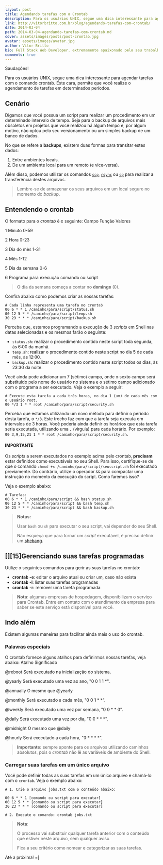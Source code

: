 ```yaml
---
layout: post
title: Agendando tarefas com o Crontab
description: Para os usuários UNIX, segue uma dica interessante para agendar tarefas com o comando crontab. Este cara, permite que você realize o agendamento de tarefas em determinados períodos.
link: http://vitorbritto.com.br/blog/agendando-tarefas-com-crontab/
date: 2014-03-04
path: 2014-03-04-agendando-tarefas-com-crontab.md
cover: assets/images/posts/post-crontab.jpg
avatar: assets/images/avatar.jpg
author: Vitor Britto
bio: Full Stack Web Developer, extremamente apaixonado pelo seu trabalho (e Unix). Descobriu o mundo dos códigos há quase duas decádas e mantém a mesma paixão desde o primeiro dia dessa descoberta. Trabalha como freelancer full time há quase 4 anos desenvolvendo projetos voltados para a web. Também direciona boa parte do seu tempo para pesquisas, desenvolvimento de projetos open-source e escrever os artigos aqui publicados.
comments: true
---
```


Saudações!

Para os usuários UNIX, segue uma dica interessante para agendar tarefas com o comando crontab. Este cara, permite que você realize o agendamento de tarefas em determinados períodos.

## Cenário

Digamos que você possua um script para realizar um procedimento em um determinado intervalo de tempo. Seja para o backup de arquivos mais obsoletos em projetos que você realizou há algum tempo e, por algum motivo, não optou pelo seu versionamento ou um simples backup de um banco de dados.

No que se refere a **backups**, existem duas formas para transitar estes dados:

1. Entre ambientes locais.
2. De um ambiente local para um remoto (e vice-versa).

Além disso, podemos utilizar os comandos [`scp`][9], [`rsync`][10] ou [`cp`][11] para realizar a transferência destes arquivos.

> Lembre-se de armazenar os seus arquivos em um local seguro no momento do _backup_.
>

## Entendendo o crontab

O formato para o _crontab_ é o seguinte:
Campo
Função
Valores

1
Minuto
0-59

2
Hora
0-23

3
Dia do mês
1-31

4
Mês
1-12

5
Dia da semana
0-6

6
Programa para execução
comando ou script

> O dia da semana começa a contar no **domingo** (0).

Confira abaixo como podemos criar as nossas tarefas:

    # Cada linha representa uma tarefa no crontab
    00 6 * * 1 /caminho/para/script/status.sh
    00 12 5 * * /caminho/para/script/temp.sh
    30 23 * * * /caminho/para/script/backup.sh


Perceba que, estamos programando a execução de 3 _scripts_ em Shell nas datas selecionadas e os mesmos farão o seguinte:

* `status.sh`: realizar o procedimento contido neste script toda segunda, às 6:00 da manhã.
* `temp.sh`: realizar o procedimento contido neste script no dia 5 de cada mês, às 12:00.
* `backup.sh`: realizar o procedimento contido neste script todos os dias, às 23:30 da noite.

Você ainda pode adicionar um 7 (sétimo) campo, onde o sexto campo será substituído pelo nome do usuário no sistema e o sétimo campo adicionado com o programa a ser executado. Veja o exemplo a seguir:

    # Execute esta tarefa a cada três horas, no dia 1 (um) de cada mês com o usuário root.
    00 */3 1 * * root /caminho/para/script/security.sh


Perceba que estamos utilizando um novo método para definir o período desta tarefa, o `*/3`. Este trecho faz com que a tarefa seja executa em intervalos de 3 horas. Você poderia ainda definir os horários que esta tarefa seria executada, utilizando uma `,` (vírgula) para cada horário. Por exemplo: `00 3,9,15,21 1 * * root /caminho/para/script/security.sh`.

#### IMPORTANTE

Os _scripts_ a serem executados no exemplo acima pelo crontab, **precisam** estar definidos como executáveis no seu Shell. Para isso, certifique-se de que o comando `chmod +x /caminho/para/script/seuscript.sh` foi executado previamente. Do contrário, utilize o operador `&&` para compactar uma instrução no momento da execução do script. Como faremos isso?

Veja o exemplo abaixo:

    # Tarefas:
    00 6 * * 1 /caminho/para/script && bash status.sh
    00 12 5 * * /caminho/para/script && bash temp.sh
    30 23 * * * /caminho/para/script && bash backup.sh


> **Notas:**
>
> Usar `bash` ou `sh` para executar o seu script, vai depender do seu Shell.
>
> Não esqueça que para tornar um _script_ executável, é preciso definir um [shebang][14].
>

## [][15]Gerenciando suas tarefas programadas

Utilize o seguintes comandos para gerir as suas tarefas no crontab:

* **crontab -e**: editar o arquivo atual ou criar um, caso não exista
* **crontab -l**: listar suas tarefas programadas
* **crontab -r**: remover uma tarefa programada

> **Nota:** algumas empresas de hospedagem, disponibilizam o serviço para Crontab. Entre em contato com o atendimento da empresa para saber se este serviço está disponível para você.
>

## Indo além

Existem algumas maneiras para facilitar ainda mais o uso do crontab.

### Palavras especiais

O crontab fornece alguns atalhos para definirmos nossas tarefas, veja abaixo:
Atalho
Significado

@reboot
Será executado na inicialização do sistema.

@yearly
Será executado uma vez ao ano, "0 0 1 1 \*".

@annually
O mesmo que @yearly

@monthly
Será executado a cada mês, "0 0 1 \* \*".

@weekly
Será executado uma vez por semana, "0 0 \* \* 0".

@daily
Será executado uma vez por dia, "0 0 \* \* \*".

@midnight
O mesmo que @daily

@hourly
Será executado a cada hora, "0 \* \* \* \*".

> **Importante:** sempre aponte para os arquivos utilizando caminhos absolutos, pois o _crontab_ não lê as variáveis de ambiente do Shell.
>

### Carregar suas tarefas em um único arquivo

Você pode definir todas as suas tarefas em um único arquivo e chamá-lo com o `crontab`. Veja o exemplo abaixo:

    # 1. Crie o arquivo jobs.txt com o conteúdo abaixo:

    00 6 * * 1 [comando ou script para executar]
    00 12 5 * * [comando ou script para executar]
    30 23 * * * [comando ou script para executar]

    # 2. Execute o comando: crontab jobs.txt


> **Nota:**
>
> O processo vai substituir qualquer tarefa anterior com o conteúdo que estiver neste arquivo, sem qualquer aviso.
>
> Fica a seu critério como nomear e categorizar as suas tarefas.

Até a próxima! =]


[9]: http://ss64.com/bash/scp.html
[10]: http://ss64.com/bash/rsync.html
[11]: http://ss64.com/bash/cp.html
[14]: http://pt.wikipedia.org/wiki/Shebang
